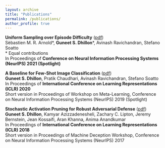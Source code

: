 ```yaml
---
layout: archive
title: "Publications"
permalink: /publications/
author_profile: true
---
```



**Uniform Sampling over Episode Difficulty** ([pdf](https://arxiv.org/pdf/2108.01662.pdf))<br/>
Sèbastien M. R. Arnold\*, **Guneet S. Dhillon**\*, Avinash Ravichandran, Stefano Soatto<br/>
\* Equal contributions<br/>
In Proceedings of **Conference on Neural Information Processing Systems (NeurIPS) 2021 (Spotlight)**

**A Baseline for Few-Shot Image Classification** ([pdf](https://arxiv.org/pdf/1909.02729.pdf))<br/>
**Guneet S. Dhillon**, Pratik Chaudhari, Avinash Ravichandran, Stefano Soatto<br/>
In Proceedings of **International Conference on Learning Representations (ICLR) 2020**<br/>
Short version in Proceedings of Workshop on Meta-Learning, Conference on Neural Information Processing Systems (NeurIPS) 2019 (Spotlight)

**Stochastic Activation Pruning for Robust Adversarial Defense** ([pdf](https://arxiv.org/pdf/1803.01442.pdf))<br/>
**Guneet S. Dhillon**, Kamyar Azizzadenesheli, Zachary C. Lipton, Jeremy Bernstein, Jean Kossaifi, Aran Khanna, Anima Anandkumar<br/>
In Proceedings of **International Conference on Learning Representations (ICLR) 2018**<br/>
Short version in Proceedings of Machine Deception Workshop, Conference on Neural Information Processing Systems (NeurIPS) 2017
